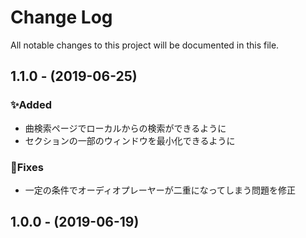 # Change Log
All notable changes to this project will be documented in this file.

## 1.1.0 - (2019-06-25)
### ✨Added
- 曲検索ページでローカルからの検索ができるように
- セクションの一部のウィンドウを最小化できるように

### 🐛Fixes
- 一定の条件でオーディオプレーヤーが二重になってしまう問題を修正

## 1.0.0 - (2019-06-19)
